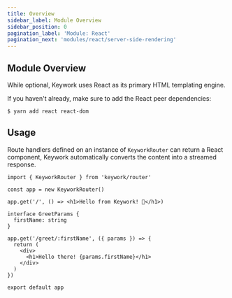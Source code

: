 ```yaml
---
title: Overview
sidebar_label: Module Overview
sidebar_position: 0
pagination_label: 'Module: React'
pagination_next: 'modules/react/server-side-rendering'
---
```


## Module Overview

While optional, Keywork uses React as its primary HTML templating engine.

If you haven't already, make sure to add the React peer dependencies:

```shell title="Run in the root of your project."
$ yarn add react react-dom
```

## Usage

Route handlers defined on an instance of `KeyworkRouter` can return a React component,
Keywork automatically converts the content into a streamed response.

```tsx
import { KeyworkRouter } from 'keywork/router'

const app = new KeyworkRouter()

app.get('/', () => <h1>Hello from Keywork! 👋</h1>)

interface GreetParams {
  firstName: string
}

app.get('/greet/:firstName', ({ params }) => {
  return (
    <div>
      <h1>Hello there! {params.firstName}</h1>
    </div>
  )
})

export default app
```
